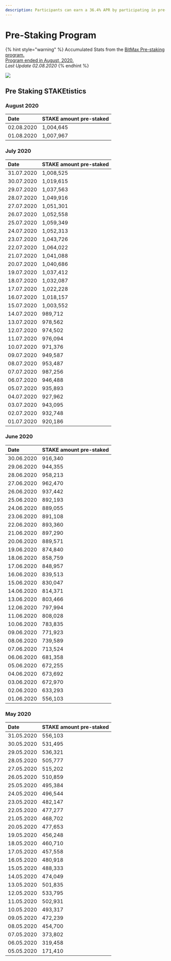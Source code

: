 ```yaml
---
description: Participants can earn a 36.4% APR by participating in pre-staking delegation
---
```


# Pre-Staking Program

{% hint style="warning" %}
Accumulated Stats from the  [BitMax Pre-staking program.   
Program ended in August, 2020. ](https://btmx.com/#/staking/details/STAKE-S)  
_Last Update 02.08.2020_
{% endhint %}

![](../../../.gitbook/assets/chart-9-%20%282%29.png)

## Pre Staking STAKEtistics

### August 2020

| Date | STAKE amount pre-staked |
| :--- | :--- |
| 02.08.2020 | 1,004,645 |
| 01.08.2020 | 1,007,967 |

### July 2020

| Date | STAKE amount pre-staked |
| :--- | :--- |
| 31.07.2020 | 1,008,525 |
| 30.07.2020 | 1,019,615 |
| 29.07.2020 | 1,037,563 |
| 28.07.2020 | 1,049,916 |
| 27.07.2020 | 1,051,301 |
| 26.07.2020 | 1,052,558 |
| 25.07.2020 | 1,059,349 |
| 24.07.2020 | 1,052,313 |
| 23.07.2020 | 1,043,726 |
| 22.07.2020 | 1,064,022 |
| 21.07.2020 | 1,041,088 |
| 20.07.2020 | 1,040,686 |
| 19.07.2020 | 1,037,412 |
| 18.07.2020 | 1,032,087  |
| 17.07.2020 | 1,022,228 |
| 16.07.2020 | 1,018,157 |
| 15.07.2020 | 1,003,552 |
| 14.07.2020 | 989,712 |
| 13.07.2020 | 978,562 |
| 12.07.2020 | 974,502 |
| 11.07.2020 | 976,094 |
| 10.07.2020 | 971,376 |
| 09.07.2020 | 949,587 |
| 08.07.2020 | 953,487 |
| 07.07.2020 | 987,256 |
| 06.07.2020 | 946,488 |
| 05.07.2020 | 935,893 |
| 04.07.2020 | 927,962 |
| 03.07.2020 | 943,095 |
| 02.07.2020 | 932,748 |
| 01.07.2020 | 920,186 |

### June 2020

| Date | STAKE amount pre-staked |
| :--- | :--- |
| 30.06.2020 | 916,340 |
| 29.06.2020 | 944,355 |
| 28.06.2020 | 958,213 |
| 27.06.2020 | 962,470 |
| 26.06.2020 | 937,442 |
| 25.06.2020 | 892,193 |
| 24.06.2020 | 889,055 |
| 23.06.2020 | 891,108 |
| 22.06.2020 | 893,360 |
| 21.06.2020 | 897,290 |
| 20.06.2020 | 889,571 |
| 19.06.2020 | 874,840 |
| 18.06.2020 | 858,759 |
| 17.06.2020 | 848,957 |
| 16.06.2020 | 839,513 |
| 15.06.2020 | 830,047 |
| 14.06.2020 | 814,371 |
| 13.06.2020 | 803,466 |
| 12.06.2020 | 797,994 |
| 11.06.2020 | 808,028 |
| 10.06.2020 | 783,835 |
| 09.06.2020 | 771,923 |
| 08.06.2020 | 739,589 |
| 07.06.2020 | 713,524 |
| 06.06.2020 | 681,358 |
| 05.06.2020 | 672,255 |
| 04.06.2020 | 673,692 |
| 03.06.2020 | 672,970 |
| 02.06.2020 | 633,293 |
| 01.06.2020 | 556,103 |

### May 2020

| Date | STAKE amount pre-staked |
| :--- | :--- |
| 31.05.2020 | 556,103 |
| 30.05.2020 | 531,495 |
| 29.05.2020 | 536,321 |
| 28.05.2020 | 505,777 |
| 27.05.2020 | 515,202 |
| 26.05.2020 | 510,859 |
| 25.05.2020 | 495,384 |
| 24.05.2020 | 496,544 |
| 23.05.2020 | 482,147 |
| 22.05.2020 | 477,277 |
| 21.05.2020 | 468,702  |
| 20.05.2020 | 477,653 |
| 19.05.2020 | 456,248 |
| 18.05.2020 | 460,710 |
| 17.05.2020 | 457,558 |
| 16.05.2020 | 480,918 |
| 15.05.2020 | 488,333 |
| 14.05.2020 | 474,049 |
| 13.05.2020 | 501,835 |
| 12.05.2020 | 533,795 |
| 11.05.2020 | 502,931 |
| 10.05.2020 | 493,317 |
| 09.05.2020 | 472,239 |
| 08.05.2020 | 454,700 |
| 07.05.2020 | 373,802 |
| 06.05.2020 | 319,458 |
| 05.05.2020 | 171,410 |



